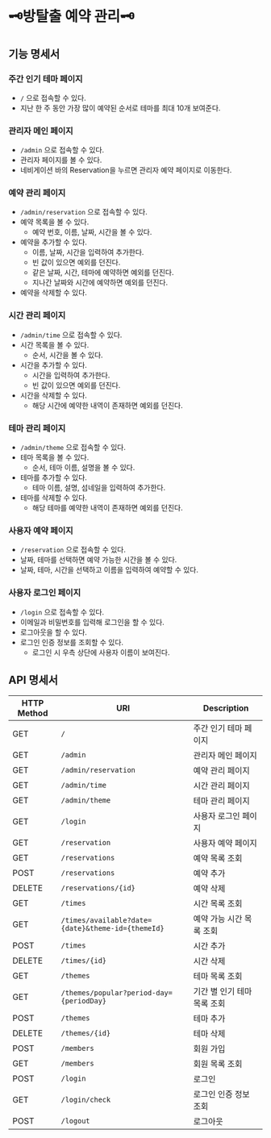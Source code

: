 # 🗝️방탈출 예약 관리🗝️

## 기능 명세서

### 주간 인기 테마 페이지

- `/` 으로 접속할 수 있다.
- 지난 한 주 동안 가장 많이 예약된 순서로 테마를 최대 10개 보여준다.

### 관리자 메인 페이지

- `/admin` 으로 접속할 수 있다.
- 관리자 페이지를 볼 수 있다.
- 네비게이션 바의 Reservation을 누르면 관리자 예약 페이지로 이동한다.

### 예약 관리 페이지

- `/admin/reservation` 으로 접속할 수 있다.
- 예약 목록을 볼 수 있다.
    - 예약 번호, 이름, 날짜, 시간을 볼 수 있다.
- 예약을 추가할 수 있다.
    - 이름, 날짜, 시간을 입력하여 추가한다.
    - 빈 값이 있으면 예외를 던진다.
    - 같은 날짜, 시간, 테마에 예약하면 예외를 던진다.
    - 지나간 날짜와 시간에 예약하면 예외를 던진다.
- 예약을 삭제할 수 있다.

### 시간 관리 페이지

- `/admin/time` 으로 접속할 수 있다.
- 시간 목록을 볼 수 있다.
    - 순서, 시간을 볼 수 있다.
- 시간을 추가할 수 있다.
    - 시간을 입력하여 추가한다.
    - 빈 값이 있으면 예외를 던진다.
- 시간을 삭제할 수 있다.
    - 해당 시간에 예약한 내역이 존재하면 예외를 던진다.

### 테마 관리 페이지

- `/admin/theme` 으로 접속할 수 있다.
- 테마 목록을 볼 수 있다.
    - 순서, 테마 이름, 설명을 볼 수 있다.
- 테마를 추가할 수 있다.
    - 테마 이름, 설명, 섬네일을 입력하여 추가한다.
- 테마를 삭제할 수 있다.
    - 해당 테마를 예약한 내역이 존재하면 예외를 던진다.

### 사용자 예약 페이지

- `/reservation` 으로 접속할 수 있다.
- 날짜, 테마를 선택하면 예약 가능한 시간을 볼 수 있다.
- 날짜, 테마, 시간을 선택하고 이름을 입력하여 예약할 수 있다.

### 사용자 로그인 페이지

- `/login` 으로 접속할 수 있다.
- 이메일과 비밀번호를 입력해 로그인을 할 수 있다.
- 로그아웃을 할 수 있다.
- 로그인 인증 정보를 조회할 수 있다.
    - 로그인 시 우측 상단에 사용자 이름이 보여진다.

## API 명세서

| HTTP Method | URI                                               | Description      |
|-------------|---------------------------------------------------|------------------|
| GET         | `/`                                               | 주간 인기 테마 페이지     |
| GET         | `/admin`                                          | 관리자 메인 페이지       | 
| GET         | `/admin/reservation`                              | 예약 관리 페이지        |
| GET         | `/admin/time`                                     | 시간 관리 페이지        |
| GET         | `/admin/theme`                                    | 테마 관리 페이지        |
| GET         | `/login`                                          | 사용자 로그인 페이지      |
| GET         | `/reservation`                                    | 사용자 예약 페이지       |
| GET         | `/reservations`                                   | 예약 목록 조회         |
| POST        | `/reservations`                                   | 예약 추가            | 
| DELETE      | `/reservations/{id}`                              | 예약 삭제            |
| GET         | `/times`                                          | 시간 목록 조회         |
| GET         | `/times/available?date={date}&theme-id={themeId}` | 예약 가능 시간 목록 조회   |
| POST        | `/times`                                          | 시간 추가            | 
| DELETE      | `/times/{id}`                                     | 시간 삭제            |
| GET         | `/themes`                                         | 테마 목록 조회         |
| GET         | `/themes/popular?period-day={periodDay}`          | 기간 별 인기 테마 목록 조회 |
| POST        | `/themes`                                         | 테마 추가            |
| DELETE      | `/themes/{id}`                                    | 테마 삭제            |
| POST        | `/members`                                        | 회원 가입            |
| GET         | `/members`                                        | 회원 목록 조회         |
| POST        | `/login`                                          | 로그인              |
| GET         | `/login/check`                                    | 로그인 인증 정보 조회     |
| POST        | `/logout`                                         | 로그아웃             |
